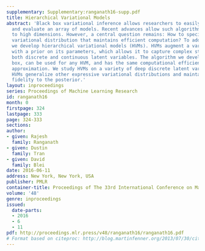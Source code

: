 ```yaml
---
supplementary: Supplementary:ranganath16-supp.pdf
title: Hierarchical Variational Models
abstract: 'Black box variational inference allows researchers to easily prototype
  and evaluate an array of models. Recent advances allow such algorithms to scale
  to high dimensions. However, a central question remains: How to specify an expressive
  variational distribution that maintains efficient computation? To address this,
  we develop hierarchical variational models (HVMs). HVMs augment a variational approximation
  with a prior on its parameters, which allows it to capture complex structure for
  both discrete and continuous latent variables. The algorithm we develop is black
  box, can be used for any HVM, and has the same computational efficiency as the original
  approximation. We study HVMs on a variety of deep discrete latent variable models.
  HVMs generalize other expressive variational distributions and maintains higher
  fidelity to the posterior.'
layout: inproceedings
series: Proceedings of Machine Learning Research
id: ranganath16
month: 0
firstpage: 324
lastpage: 333
page: 324-333
sections: 
author:
- given: Rajesh
  family: Ranganath
- given: Dustin
  family: Tran
- given: David
  family: Blei
date: 2016-06-11
address: New York, New York, USA
publisher: PMLR
container-title: Proceedings of The 33rd International Conference on Machine Learning
volume: '48'
genre: inproceedings
issued:
  date-parts:
  - 2016
  - 6
  - 11
pdf: http://proceedings.mlr.press/v48/ranganath16/ranganath16.pdf
# Format based on citeproc: http://blog.martinfenner.org/2013/07/30/citeproc-yaml-for-bibliographies/
---
```

